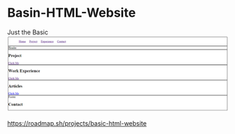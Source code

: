# Basin-HTML-Website
Just the Basic
![alt text](image.png)

https://roadmap.sh/projects/basic-html-website
